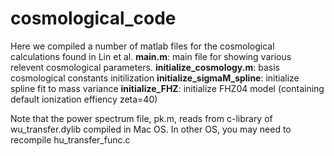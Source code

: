 # cosmological_code

Here we compiled a number of matlab files for the cosmological calculations found in Lin et al.
 **main.m**: main file for showing various relevent cosmological parameters.
 **initialize_cosmology.m**: basis cosmological constants initilization
 **initialize_sigmaM_spline**: initialize spline fit to mass variance 
 **initialize_FHZ**: initialize FHZ04 model (containing default ionization effiency zeta=40)

Note that the power spectrum file, pk.m, reads from c-library of wu_transfer.dylib compiled in Mac OS. In other OS, you may need to recompile hu_transfer_func.c
